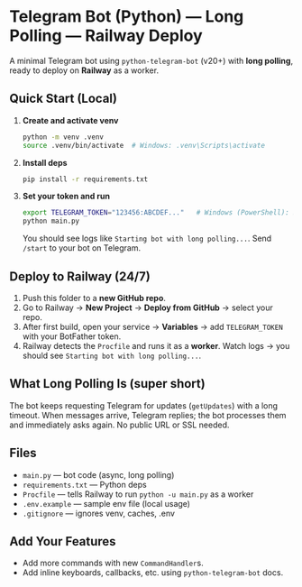 # Telegram Bot (Python) — Long Polling — Railway Deploy

A minimal Telegram bot using `python-telegram-bot` (v20+) with **long polling**, ready to deploy on **Railway** as a worker.

## Quick Start (Local)
1. **Create and activate venv**
   ```bash
   python -m venv .venv
   source .venv/bin/activate  # Windows: .venv\Scripts\activate
   ```
2. **Install deps**
   ```bash
   pip install -r requirements.txt
   ```
3. **Set your token and run**
   ```bash
   export TELEGRAM_TOKEN="123456:ABCDEF..."   # Windows (PowerShell): $env:TELEGRAM_TOKEN="..."
   python main.py
   ```
   You should see logs like `Starting bot with long polling...`. Send `/start` to your bot on Telegram.

## Deploy to Railway (24/7)
1. Push this folder to a **new GitHub repo**.
2. Go to Railway → **New Project** → **Deploy from GitHub** → select your repo.
3. After first build, open your service → **Variables** → add `TELEGRAM_TOKEN` with your BotFather token.
4. Railway detects the `Procfile` and runs it as a **worker**. Watch logs → you should see `Starting bot with long polling...`.

## What Long Polling Is (super short)
The bot keeps requesting Telegram for updates (`getUpdates`) with a long timeout. When messages arrive, Telegram replies; the bot processes them and immediately asks again. No public URL or SSL needed.

## Files
- `main.py` — bot code (async, long polling)
- `requirements.txt` — Python deps
- `Procfile` — tells Railway to run `python -u main.py` as a worker
- `.env.example` — sample env file (local usage)
- `.gitignore` — ignores venv, caches, .env

## Add Your Features
- Add more commands with new `CommandHandler`s.
- Add inline keyboards, callbacks, etc. using `python-telegram-bot` docs.